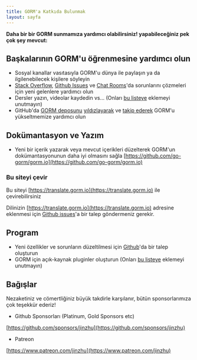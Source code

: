```yaml
---
title: GORM'a Katkıda Bulunmak
layout: sayfa
---
```


**Daha bir bir GORM sunmamıza yardımcı olabilirsiniz! yapabileceğiniz pek çok şey mevcut:**

## Başkalarının GORM'u öğrenmesine yardımcı olun

* Sosyal kanallar vasıtasıyla GORM'u dünya ile paylaşın ya da ilgilenebilecek kişilere söyleyin
* [Stack Overflow](https://stackoverflow.com/questions/tagged/go-gorm), [Github Issues](https://github.com/go-gorm/gorm/issues) ve [Chat Rooms](/community.html#Chat)'da sorunlarını çözmeleri için yeni gelenlere yardımcı olun
* Dersler yazın, videolar kaydedin vs... (Onları [bu listeye](/community.html) eklemeyi unutmayın)
* GitHub'da [GORM deposunu](https://github.com/go-gorm/gorm) [yıldızlayarak](https://github.com/go-gorm/gorm/stargazers) ve [takip ederek](https://github.com/go-gorm/gorm/watchers) GORM'u yükseltmemize yardımcı olun

## Dokümantasyon ve Yazım

* Yeni bir içerik yazarak veya mevcut içerikleri düzelterek GORM'un dokümantasyonunun daha iyi olmasını sağla [https://github.com/go-gorm/gorm.io](https://github.com/go-gorm/gorm.io)

### Bu siteyi çevir

Bu siteyi [https://translate.gorm.io](https://translate.gorm.io) ile çevirebilirsiniz

Dilinizin [https://translate.gorm.io](https://translate.gorm.io) adresine eklenmesi için [Github issues](https://github.com/go-gorm/gorm.io/issues)'a bir talep göndermeniz gerekir.

## Program

* Yeni özellikler ve sorunların düzeltilmesi için [Github](https://github.com/go-gorm/gorm)'da bir talep oluşturun
* GORM için açık-kaynak pluginler oluşturun (Onları [bu listeye](/community.html#Open-Sources) eklemeyi unutmayın)

## Bağışlar

Nezaketiniz ve cömertliğiniz büyük takdirle karşılanır, bütün sponsorlarımıza çok teşekkür ederiz!

* Github Sponsorları (Platinum, Gold Sponsors etc)

[https://github.com/sponsors/jinzhu](https://github.com/sponsors/jinzhu)

* Patreon

[https://www.patreon.com/jinzhu](https://www.patreon.com/jinzhu)

<br>
